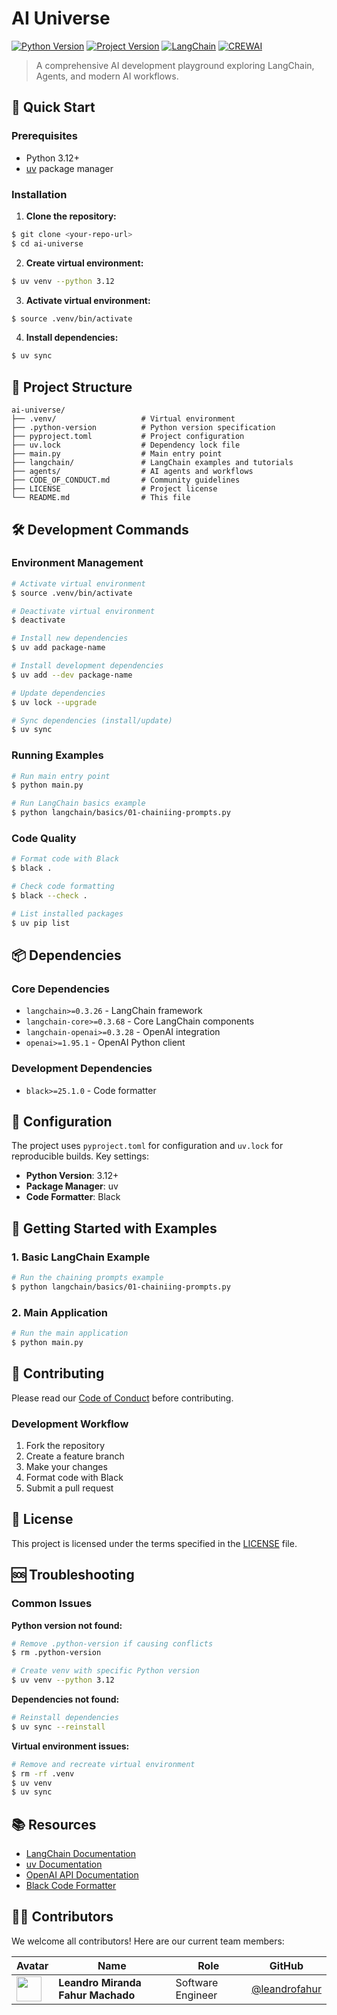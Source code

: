 # AI Universe

[![Python Version](https://img.shields.io/badge/python-3.12%2B-blue.svg)](https://www.python.org/downloads/)
[![Project Version](https://img.shields.io/badge/version-0.1.0-green.svg)](https://github.com/ufmg/evolutionary-fsm-agentic-control/releases)
[![LangChain](https://img.shields.io/badge/LangChain-powered-blueviolet.svg)](https://www.langchain.com/)
[![CREWAI](https://img.shields.io/badge/CrewAI-powered-magenta.svg)](https://docs.crewai.com/)

> A comprehensive AI development playground exploring LangChain, Agents, and modern AI workflows.

## 🚀 Quick Start

### Prerequisites

- Python 3.12+
- [uv](https://docs.astral.sh/uv/) package manager

### Installation

1. **Clone the repository:**
```bash
$ git clone <your-repo-url>
$ cd ai-universe
```

2. **Create virtual environment:**
```bash
$ uv venv --python 3.12
```

3. **Activate virtual environment:**
```bash
$ source .venv/bin/activate
```

4. **Install dependencies:**
```bash
$ uv sync
```

## 📁 Project Structure

```
ai-universe/
├── .venv/                   # Virtual environment
├── .python-version          # Python version specification
├── pyproject.toml           # Project configuration
├── uv.lock                  # Dependency lock file
├── main.py                  # Main entry point
├── langchain/               # LangChain examples and tutorials
├── agents/                  # AI agents and workflows
├── CODE_OF_CONDUCT.md       # Community guidelines
├── LICENSE                  # Project license
└── README.md                # This file
```

## 🛠️ Development Commands

### Environment Management

```bash
# Activate virtual environment
$ source .venv/bin/activate

# Deactivate virtual environment
$ deactivate

# Install new dependencies
$ uv add package-name

# Install development dependencies
$ uv add --dev package-name

# Update dependencies
$ uv lock --upgrade

# Sync dependencies (install/update)
$ uv sync
```

### Running Examples

```bash
# Run main entry point
$ python main.py

# Run LangChain basics example
$ python langchain/basics/01-chainiing-prompts.py
```

### Code Quality

```bash
# Format code with Black
$ black .

# Check code formatting
$ black --check .

# List installed packages
$ uv pip list
```

## 📦 Dependencies

### Core Dependencies
- `langchain>=0.3.26` - LangChain framework
- `langchain-core>=0.3.68` - Core LangChain components
- `langchain-openai>=0.3.28` - OpenAI integration
- `openai>=1.95.1` - OpenAI Python client

### Development Dependencies
- `black>=25.1.0` - Code formatter

## 🔧 Configuration

The project uses `pyproject.toml` for configuration and `uv.lock` for reproducible builds. Key settings:

- **Python Version**: 3.12+
- **Package Manager**: uv
- **Code Formatter**: Black

## 🚀 Getting Started with Examples

### 1. Basic LangChain Example
```bash
# Run the chaining prompts example
$ python langchain/basics/01-chainiing-prompts.py
```

### 2. Main Application
```bash
# Run the main application
$ python main.py
```

## 🤝 Contributing

Please read our [Code of Conduct](CODE_OF_CONDUCT.md) before contributing.

### Development Workflow

1. Fork the repository
2. Create a feature branch
3. Make your changes
4. Format code with Black
5. Submit a pull request

## 📄 License

This project is licensed under the terms specified in the [LICENSE](LICENSE) file.

## 🆘 Troubleshooting

### Common Issues

**Python version not found:**
```bash
# Remove .python-version if causing conflicts
$ rm .python-version

# Create venv with specific Python version
$ uv venv --python 3.12
```

**Dependencies not found:**
```bash
# Reinstall dependencies
$ uv sync --reinstall
```

**Virtual environment issues:**
```bash
# Remove and recreate virtual environment
$ rm -rf .venv
$ uv venv
$ uv sync
```

## 📚 Resources

- [LangChain Documentation](https://python.langchain.com/)
- [uv Documentation](https://docs.astral.sh/uv/)
- [OpenAI API Documentation](https://platform.openai.com/docs)
- [Black Code Formatter](https://black.readthedocs.io/)


## 👨‍💻 Contributors
We welcome all contributors! Here are our current team members:

| Avatar | Name | Role | GitHub |
|--------|------|------|--------|
| <img src="https://avatars.githubusercontent.com/u/46628080?u=7c2c2d90408b1a731118b5b3512d9da890cf2d45&v=4" width="40" /> | **Leandro Miranda Fahur Machado** | Software Engineer | [@leandrofahur](https://github.com/leandrofahur) |

